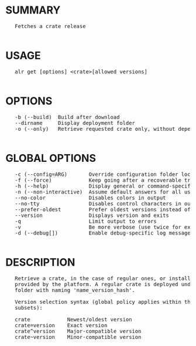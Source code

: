# SUMMARY
<pre>
   Fetches a crate release

</pre>
# USAGE
<pre>
   alr get [options] &lt;crate&gt;[allowed versions]

</pre>
# OPTIONS
<pre>
   -b (--build)  Build after download                               
   --dirname     Display deployment folder                          
   -o (--only)   Retrieve requested crate only, without dependencies

</pre>
# GLOBAL OPTIONS
<pre>
   -c (--config=ARG)       Override configuration folder location                              
   -f (--force)            Keep going after a recoverable troublesome situation                
   -h (--help)             Display general or command-specific help                            
   -n (--non-interactive)  Assume default answers for all user prompts                         
   --no-color              Disables colors in output                                           
   --no-tty                Disables control characters in output                               
   --prefer-oldest         Prefer oldest versions instead of newest when resolving dependencies
   --version               Displays version and exits                                          
   -q                      Limit output to errors                                              
   -v                      Be more verbose (use twice for extra detail)                        
   -d (--debug[])          Enable debug-specific log messages                                  

</pre>
# DESCRIPTION
<pre>
   Retrieve a crate, in the case of regular ones, or install a system package 
   provided by the platform. A regular crate is deployed under an immediate 
   folder with naming 'name_version_hash'.

   Version selection syntax (global policy applies within the allowed version 
   subsets):

   crate        	Newest/oldest version
   crate=version	Exact version
   crate^version	Major-compatible version
   crate~version	Minor-compatible version
</pre>
